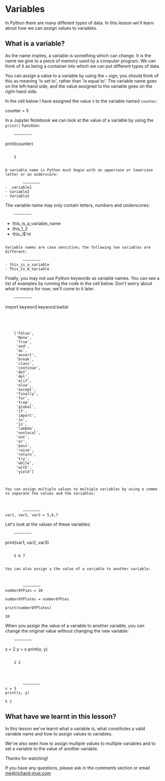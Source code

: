 
#  Variables

In Python there are many different types of data. In this lesson we'll learn about how we can assign values to variables.

## What is a variable?

As the name implies, a variable is something which can change. It is the name we give to a piece of memory used by a computer program. We can think of it as being a container into which we can put different types of data.

You can assign a value to a variable by using the `=` sign; you should think of this as meaning 'is set to', rather than 'is equal to'. The variable name goes on the left-hand side, and the value assigned to the variable goes on the right-hand side. 

In the cell below I have assigned the value `5` to the variable named `counter`.



counter = 5


In a Jupyter Notebook we can look at the value of a variable by using the `print()` function:



		~~~~~~~~
print(counter)
~~~~~~~~

    5
    

A variable name in Python must begin with an uppercase or lowercase letter or an underscore:

		~~~~~~~~
- _variable1
- variable2
- Variable2
~~~~~~~~

The variable name may only contain letters, numbers and underscores:

		~~~~~~~~
- this_is_a_variable_name
- this_1_2
- this_i$'nt
~~~~~~~~

Variable names are case sensitive; the following two variables are different:

		~~~~~~~~
- this_is_a_variable
- This_Is_A_Variable
~~~~~~~~

Finally, you may not use Python keywords as variable names. You can see a list of examples by running the code in the cell below. Don't worry about what it means for now; we'll come to it later.



		~~~~~~~~
import keyword
keyword.kwlist
~~~~~~~~




    ['False',
     'None',
     'True',
     'and',
     'as',
     'assert',
     'break',
     'class',
     'continue',
     'def',
     'del',
     'elif',
     'else',
     'except',
     'finally',
     'for',
     'from',
     'global',
     'if',
     'import',
     'in',
     'is',
     'lambda',
     'nonlocal',
     'not',
     'or',
     'pass',
     'raise',
     'return',
     'try',
     'while',
     'with',
     'yield']



You can assign multiple values to multiple variables by using a comma to separate the values and the variables:



		~~~~~~~~
var1, var2, var3 = 5,6,7
~~~~~~~~

Let's look at the values of these variables:



		~~~~~~~~
print(var1, var2, var3)
~~~~~~~~

    5 6 7
    

You can also assign a the value of a variable to another variable:



		~~~~~~~~
numberOfPies = 10

numberOfPlates = numberOfPies

print(numberOfPlates)
~~~~~~~~

    10
    

When you assign the value of a variable to another variable, you can change the original value without changing the new variable:



		~~~~~~~~
x = 2
y = x
print(x, y)
~~~~~~~~

    2 2
    



		~~~~~~~~
x = 5
print(x, y)
~~~~~~~~

    5 2
    

## What have we learnt in this lesson?
In this lesson we've learnt what a variable is, what constitutes a valid variable name and how to assign values to variables.

We've also seen how to assign multiple values to multiple variables and to set a variable to the value of another variable.

Thanks for watching!

If you have any questions, please ask in the comments section or email <a href="mailto:me@richard-muir.com">me@richard-muir.com</a>